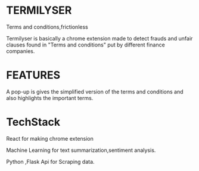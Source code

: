 # TERMILYSER
Terms and conditions,frictionless

Termilyser is basically a chrome extension made to detect frauds and unfair clauses found in "Terms and conditions" put by different finance companies.


# FEATURES
A pop-up is gives the simplified version of the terms and conditions and also highlights the important terms.

# TechStack
React for making chrome extension

Machine Learning for text summarization,sentiment analysis.

Python ,Flask Api for Scraping data.
